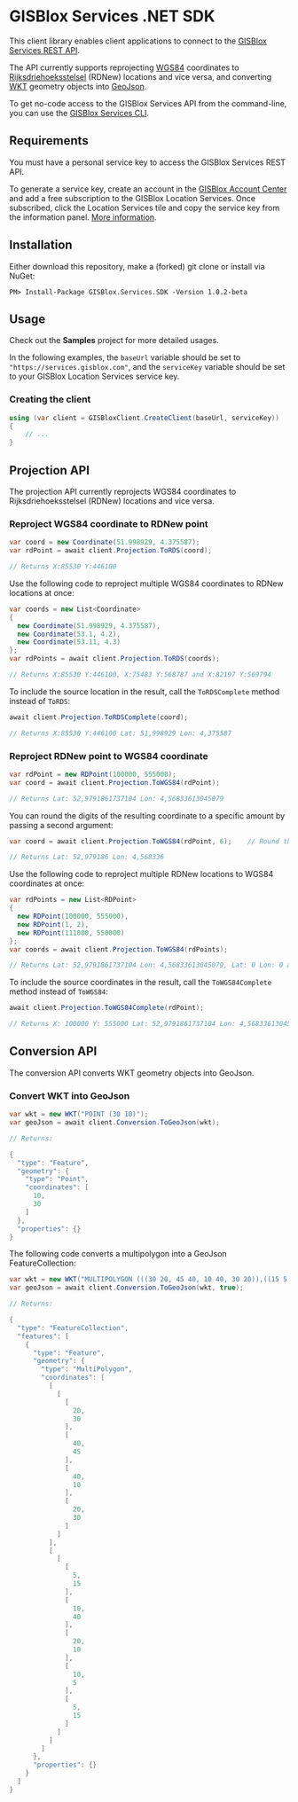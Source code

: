 # GISBlox Services .NET SDK
This client library enables client applications to connect to the [GISBlox Services REST API](https://services.gisblox.com/). 

The API currently supports reprojecting [WGS84](https://en.wikipedia.org/wiki/World_Geodetic_System#WGS84) coordinates to [Rijksdriehoeksstelsel](https://nl.wikipedia.org/wiki/Rijksdriehoeksco%C3%B6rdinaten) (RDNew) locations and vice versa, and converting [WKT](https://en.wikipedia.org/wiki/Well-known_text_representation_of_geometry) geometry objects into [GeoJson](https://en.wikipedia.org/wiki/GeoJSON).

To get no-code access to the GISBlox Services API from the command-line, you can use the [GISBlox Services CLI](https://github.com/GISBlox/gisblox-services-cli).

## Requirements
You must have a personal service key to access the GISBlox Services REST API.

To generate a service key, create an account in the [GISBlox Account Center](https://account.gisblox.com/) and add a free subscription to the GISBlox Location Services. Once subscribed, click the Location Services tile and copy the service key from the information panel. [More information](http://library.gisblox.com/content/nl-nl/gb1810090).

## Installation
Either download this repository, make a (forked) git clone or install via NuGet:

```
PM> Install-Package GISBlox.Services.SDK -Version 1.0.2-beta
```

## Usage

Check out the **Samples** project for more detailed usages.

In the following examples, the ```baseUrl``` variable should be set to `"https://services.gisblox.com"`, and the ```serviceKey``` variable should be set to your GISBlox Location Services service key.

### Creating the client

```cs
using (var client = GISBloxClient.CreateClient(baseUrl, serviceKey))
{
    // ...
}

```

## Projection API
The projection API currently reprojects WGS84 coordinates to Rijksdriehoeksstelsel (RDNew) locations and vice versa.

### Reproject WGS84 coordinate to RDNew point

```cs
var coord = new Coordinate(51.998929, 4.375587);         
var rdPoint = await client.Projection.ToRDS(coord);

// Returns X:85530 Y:446100
```

Use the following code to reproject multiple WGS84 coordinates to RDNew locations at once:

```cs
var coords = new List<Coordinate>
{
  new Coordinate(51.998929, 4.375587),
  new Coordinate(53.1, 4.2),
  new Coordinate(53.11, 4.3)
};
var rdPoints = await client.Projection.ToRDS(coords);

// Returns X:85530 Y:446100, X:75483 Y:568787 and X:82197 Y:569794
```
To include the source location in the result, call the ```ToRDSComplete``` method instead of ```ToRDS```:

```cs
await client.Projection.ToRDSComplete(coord);

// Returns X:85530 Y:446100 Lat: 51,998929 Lon: 4,375587
```

### Reproject RDNew point to WGS84 coordinate

```cs
var rdPoint = new RDPoint(100000, 555000);         
var coord = await client.Projection.ToWGS84(rdPoint);

// Returns Lat: 52,9791861737104 Lon: 4,56833613045079
```

You can round the digits of the resulting coordinate to a specific amount by passing a second argument:

```cs
var coord = await client.Projection.ToWGS84(rdPoint, 6);    // Round the coordinate to 6 digits

// Returns Lat: 52,979186 Lon: 4,568336
```

Use the following code to reproject multiple RDNew locations to WGS84 coordinates at once:

```cs
var rdPoints = new List<RDPoint>
{
  new RDPoint(100000, 555000),
  new RDPoint(1, 2),
  new RDPoint(111000, 550000)
};
var coords = await client.Projection.ToWGS84(rdPoints);

// Returns Lat: 52,9791861737104 Lon: 4,56833613045079, Lat: 0 Lon: 0 and Lat: 52.93526683092437 Lon: 4.7327735938900535
```

To include the source coordinates in the result, call the ```ToWGS84Complete``` method instead of ```ToWGS84```:

```cs
await client.Projection.ToWGS84Complete(rdPoint);

// Returns X: 100000 Y: 555000 Lat: 52,9791861737104 Lon: 4,56833613045079
```

## Conversion API
The conversion API converts WKT geometry objects into GeoJson.

### Convert WKT into GeoJson

```cs
var wkt = new WKT("POINT (30 10)");
var geoJson = await client.Conversion.ToGeoJson(wkt);

// Returns:

{
  "type": "Feature",
  "geometry": {
    "type": "Point",
    "coordinates": [
      10,
      30
    ]
  },
  "properties": {}
}
```

The following code converts a multipolygon into a GeoJson FeatureCollection:

```cs
var wkt = new WKT("MULTIPOLYGON (((30 20, 45 40, 10 40, 30 20)),((15 5, 40 10, 10 20, 5 10, 15 5)))");
var geoJson = await client.Conversion.ToGeoJson(wkt, true);

// Returns:

{
  "type": "FeatureCollection",
  "features": [
    {
      "type": "Feature",
      "geometry": {
        "type": "MultiPolygon",
        "coordinates": [
          [
            [
              [
                20,
                30
              ],
              [
                40,
                45
              ],
              [
                40,
                10
              ],
              [
                20,
                30
              ]
            ]
          ],
          [
            [
              [
                5,
                15
              ],
              [
                10,
                40
              ],
              [
                20,
                10
              ],
              [
                10,
                5
              ],
              [
                5,
                15
              ]
            ]
          ]
        ]
      },
      "properties": {}
    }
  ]
}
```
